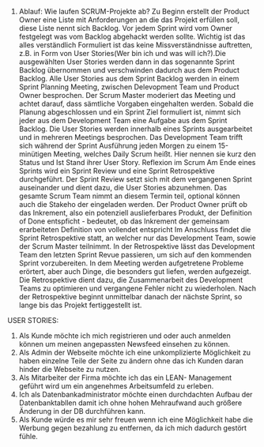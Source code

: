 1) Ablauf: Wie laufen SCRUM-Projekte ab?
Zu Beginn erstellt der Product Owner eine Liste mit Anforderungen an die das Projekt erfüllen soll, diese Liste nennt sich Backlog. Vor jedem Sprint wird vom Owner festgelegt was vom Backlog abgehackt werden sollte. Wichtig ist das alles verständlich Formuliert ist das keine Missverständnisse auftretten, z.B. in Form von User Stories(Wer bin ich und was will ich?).Die ausgewählten User Stories werden dann in das sogenannte Sprint Backlog übernommen und verschwinden dadurch aus dem Product Backlog. 
Alle User Stories aus dem Sprint Backlog werden in einem Sprint Planning Meeting, zwischen Delevopment
Team und Product Owner besprochen. Der Scrum Master moderiert das Meeting und achtet darauf, dass
sämtliche Vorgaben eingehalten werden. Sobald die Planung abgeschlossen und ein Sprint Ziel formuliert
ist, nimmt sich jeder aus dem Development Team eine Aufgabe aus dem Sprint Backlog. Die User Stories
werden innerhalb eines Sprints ausgearbeitet und in mehreren Meetings besprochen. Das Development
Team trifft sich während der Sprint Ausführung jeden Morgen zu einem 15-minütigen Meeting, welches
Daily Scrum heißt. Hier nennen sie kurz den Status und Ist Stand ihrer User Story.
Reflexion im Scrum
Am Ende eines Sprints wird ein Sprint Review und eine Sprint Retrospektive durchgeführt. Der Sprint
Review setzt sich mit dem vergangenen Sprint auseinander und dient dazu, die User Stories abzunehmen.
Das gesamte Scrum Team nimmt an diesem Termin teil, optional können auch die Stakeho der eingeladen
werden. Der Product Owner prüft ob das Inkrement, also ein potenziell auslieferbares Produkt, der
Definition of Done entspficht - bedeutet, ob das Inkrement der gemeinsam erarbeiteten Definition von
vollendet entspricht
Im Anschluss findet die Sprint Retrospektive statt, an welcher nur das Development Team, sowie der Scrum
Master teilnimmt. In der Retrospektive lässt das Development Team den letzten Sprint Revue passieren, um
sich auf den kommenden Sprint vorzubereiten. In dem Meeting werden aufgetretene Probleme erörtert, aber
auch Dinge, die besonders gut liefen, werden aufgezeigt. Die Retrospektive dient dazu, die Zusammenarbeit
des Development Teams zu optimieren und vergangene Fehler nicht zu wiederholen. Nach der Retrospektive
beginnt unmittelbar danach der nächste Sprint, so lange bis das Projekt fertiggestellt ist.



USER STORIES:
1. Als Kunde möchte ich mich registrieren und oder auch anmelden können um meinen angepassten Newsfeed einsehen zu können.
2. Als Admin der Webseite möchte ich eine unkomplizierte Möglichkeit zu haben einzelne Teile der Seite zu ändern ohne das ich Kunden daran hinder die Webseite zu nutzen.
3. Als Mitarbeiter der Firma möchte ich das ein LEAN- Management geführt wird um ein angenehmes Arbeitsumfeld zu erleben.
4. Ich als Datenbankadministrator möchte einen durchdachten Aufbau der Datenbanktabllen damit ich ohne hohen Mehraufwand auch größere Änderung in der DB durchführen kann.
5. Als Kunde würde es mir sehr freuen wenn ich eine Möglichkeit habe die Werbung gegen bezahlung zu entfernen, da ich mich dadurch gestört fühle.

